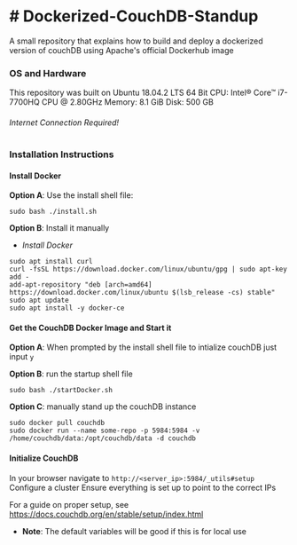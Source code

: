 # # Dockerized-CouchDB-Standup
A small repository that explains how to build and deploy a dockerized version of couchDB using Apache's official Dockerhub image

### OS and Hardware
This repository was built on Ubuntu 18.04.2 LTS 64 Bit
CPU: Intel® Core™ i7-7700HQ CPU @ 2.80GHz
Memory: 8.1 GiB
Disk: 500 GB
###### _Internet Connection Required!_ #
#
#
### Installation Instructions
#### Install Docker
**Option A**: 
Use the install shell file:
```
sudo bash ./install.sh
```
**Option B**: 
Install it manually
 - _Install Docker_
```
sudo apt install curl
curl -fsSL https://download.docker.com/linux/ubuntu/gpg | sudo apt-key add -
add-apt-repository "deb [arch=amd64] https://download.docker.com/linux/ubuntu $(lsb_release -cs) stable"
sudo apt update
sudo apt install -y docker-ce
```

#### Get the CouchDB Docker Image and Start it
**Option A**: 
When prompted by the install shell file to intialize couchDB just input `y`

**Option B**: 
run the startup shell file
```
sudo bash ./startDocker.sh
```

**Option C**:
manually stand up the couchDB instance 
```
sudo docker pull couchdb
sudo docker run --name some-repo -p 5984:5984 -v /home/couchdb/data:/opt/couchdb/data -d couchdb
```

#### Initialize CouchDB
In your browser navigate to `http://<server_ip>:5984/_utils#setup`
Configure a cluster
Ensure everything is set up to point to the correct IPs

For a guide on proper setup, see <https://docs.couchdb.org/en/stable/setup/index.html>
 - **Note**: The default variables will be good if this is for local use

